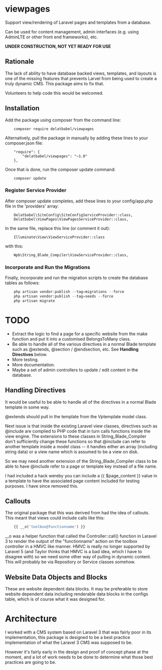 # viewpages

Support view/rendering of Laravel pages and templates from a database.

Can be used for content management, admin interfaces (e.g. using AdminLTE or other
front end frameworks), etc.

**UNDER CONSTRUCTION, NOT YET READY FOR USE**

## Rationale

The lack of ability to have database backed views, templates, and layouts is one of the
missing features that prevents Larvel from being used to create a truly dynamic CMS.  This
package aims to fix that.

Volunteers to help code this would be welcomed.

## Installation

Add the package using composer from the command line:

```
    composer require delatbabel/viewpages
```

Alternatively, pull the package in manually by adding these lines to your composer.json file:

```
    "require": {
        "delatbabel/viewpages": "~1.0"
    },
```

Once that is done, run the composer update command:

```
    composer update
```

### Register Service Provider

After composer update completes, add these lines to your config/app.php file in the 'providers' array:

```
    Delatbabel\SiteConfig\SiteConfigServiceProvider::class,
    Delatbabel\ViewPages\ViewPagesServiceProvider::class,
```

In the same file, replace this line (or comment it out):

```
    Illuminate\View\ViewServiceProvider::class
```

with this:

```
    Wpb\String_Blade_Compiler\ViewServiceProvider::class,
```

### Incorporate and Run the Migrations

Finally, incorporate and run the migration scripts to create the database tables as follows:

```php
    php artisan vendor:publish --tag=migrations --force
    php artisan vendor:publish --tag=seeds --force
    php artisan migrate
```

# TODO

* Extract the logic to find a page for a specific website from the make function and put
  it into a customised BelongsToMany class.
* Be able to handle all of the various directives in a normal Blade template
  such as @extends, @section / @endsection, etc.  See **Handling Directives** below.
* More testing.
* More documentation.
* Maybe a set of admin controllers to update / edit content in the database.

## Handling Directives

It would be useful to be able to handle all of the directives in a normal Blade
template in some way.

@extends should pull in the template from the Vptemplate model class.

Next issue is that inside the existing Laravel view classes, directives such as @include are
complied to PHP code that in turn calls functions inside the view engine.  The extensions to
these classes in String_Blade_Compiler don't sufficiently change these functions so that
@include can refer to another template inside a model class -- it handles either an array
(including string data) or a view name which is assumed to be a view on disk.

So we may need another extension of the String_Blade_Compiler class to be able to have
@include refer to a page or template key instead of a file name.

I had included a hack wereby you can include a {{ $page_content }} value
in a template to have the associated page content included for testing purposes.  I have
since removed this.

## Callouts

The original package that this was derived from had the idea of callouts.  This meant that
views could include calls like this:

```php
    {{ __o('toolbox@functionname') }}
```

__o was a helper function that called the Controller::call() function in Laravel 3 to render
the output of the "functionname" action on the toolbox controller in a HMVC like manner.  HMVC
is really no longer supported by Laravel 5 (and Taylor thinks that HMVC is a bad idea, which
I have to disagree with) so we need some other way of pulling in dynamic content.  This will
probably be via Repository or Service classes somehow.

## Website Data Objects and Blocks

These are website dependent data blocks.  It may be preferable to store website dependent
data including renderable data blocks in the configs table, which is of course what it was
designed for.

# Architecture

I worked with a CMS system based on Laravel 3 that was fairly poor in its implementation,
this package is designed to be a best practice implementation of what the Laravel 3 CMS
was supposed to be.

However it's fairly early in the design and proof of concept phase at the moment, and a lot
of work needs to be done to determine what those best practices are going to be.

